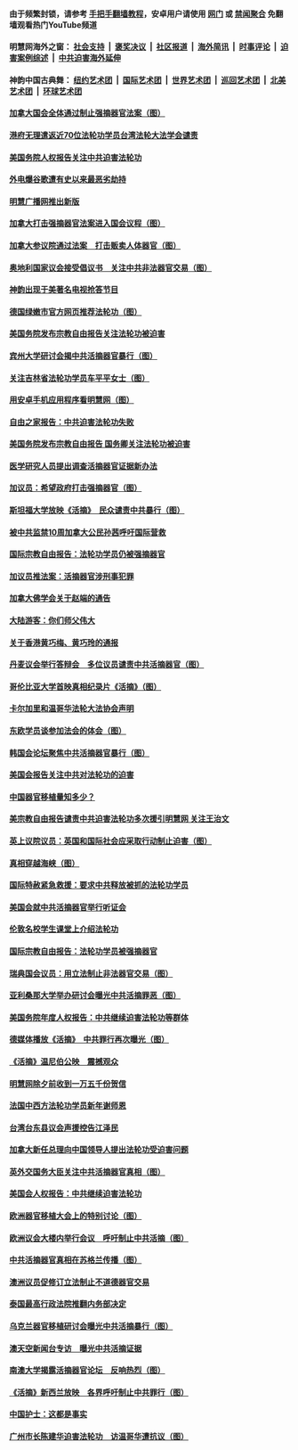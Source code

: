 #### 由于频繁封锁，请参考 [手把手翻墙教程](https://github.com/gfw-breaker/guides/wiki/)，安卓用户请使用 [网门](https://github.com/gfw-breaker/bn-android/blob/master/ogate.md?t=05261837?t=05261539) 或 [禁闻聚合](https://github.com/gfw-breaker/bn-android) 免翻墙观看热门YouTube频道 

#### 明慧网海外之窗：&nbsp;[社会支持](140.md?t=05261837?t=05261539) &nbsp;|&nbsp; [褒奖决议](282.md?t=05261837?t=05261539) &nbsp;|&nbsp; [社区报道](91.md?t=05261837?t=05261539) &nbsp;|&nbsp; [海外简讯](245.md?t=05261837?t=05261539) &nbsp;|&nbsp; [时事评论](251.md?t=05261837?t=05261539) &nbsp;|&nbsp; [迫害案例综述](328.md?t=05261837?t=05261539) &nbsp;|&nbsp; [中共迫害海外延伸](236.md?t=05261837?t=05261539) 

#### 神韵中国古典舞：&nbsp;[纽约艺术团](nf4778.md?t=05261837?t=05261539) &nbsp;|&nbsp; [国际艺术团](nf4780.md?t=05261837?t=05261539) &nbsp;|&nbsp; [世界艺术团](nf5951.md?t=05261837?t=05261539) &nbsp;|&nbsp; [巡回艺术团](nf4779.md?t=05261837?t=05261539) &nbsp;|&nbsp; [北美艺术团](nf1148019.md?t=05261837?t=05261539) &nbsp;|&nbsp; [环球艺术团](nf1299941.md?t=05261837?t=05261539)  

#### [加拿大国会全体通过制止强摘器官法案（图）](../pages/245/385804.md?t=05261837?t=05261539) 

#### [港府无理遣返近70位法轮功学员台湾法轮大法学会谴责](../pages/245/385663.md?t=05261837?t=05261539) 

#### [美国务院人权报告关注中共迫害法轮功](../pages/245/383923.md?t=05261837?t=05261539) 

#### [外电爆谷歌遭有史以来最恶劣劫持](../pages/245/377269.md?t=05261837?t=05261539) 

#### [明慧广播网推出新版](../pages/245/377179.md?t=05261837?t=05261539) 

#### [加拿大打击强摘器官法案进入国会议程（图）](../pages/245/376558.md?t=05261837?t=05261539) 

#### [加拿大参议院通过法案　打击贩卖人体器官（图）](../pages/245/376340.md?t=05261837?t=05261539) 

#### [奥地利国家议会接受倡议书　关注中共非法器官交易（图）](../pages/245/374450.md?t=05261837?t=05261539) 

#### [神韵出现于美著名电视抢答节目](../pages/245/373890.md?t=05261837?t=05261539) 

#### [德国绿嫩市官方网页推荐法轮功（图）](../pages/245/373870.md?t=05261837?t=05261539) 

#### [美国务院发布宗教自由报告关注法轮功被迫害](../pages/245/368219.md?t=05261837?t=05261539) 

#### [宾州大学研讨会揭中共活摘器官暴行（图）](../pages/245/364359.md?t=05261837?t=05261539) 

#### [关注吉林省法轮功学员车平平女士（图）](../pages/245/361778.md?t=05261837?t=05261539) 

#### [用安卓手机应用程序看明慧网（图）](../pages/245/353679.md?t=05261837?t=05261539) 

#### [自由之家报告：中共迫害法轮功失败](../pages/245/352914.md?t=05261837?t=05261539) 

#### [美国务院发布宗教自由报告 国务卿关注法轮功被迫害](../pages/245/352581.md?t=05261837?t=05261539) 

#### [医学研究人员提出调查活摘器官证据新办法](../pages/245/349164.md?t=05261837?t=05261539) 

#### [加议员：希望政府打击强摘器官（图）](../pages/245/348742.md?t=05261837?t=05261539) 

#### [斯坦福大学放映《活摘》　民众谴责中共暴行（图）](../pages/245/348695.md?t=05261837?t=05261539) 

#### [被中共监禁10周加拿大公民孙茜呼吁国际营救](../pages/245/346830.md?t=05261837?t=05261539) 

#### [国际宗教自由报告：法轮功学员仍被强摘器官](../pages/245/346264.md?t=05261837?t=05261539) 

#### [加议员推法案：活摘器官涉刑事犯罪](../pages/245/345691.md?t=05261837?t=05261539) 

#### [加拿大佛学会关于赵端的通告](../pages/245/344995.md?t=05261837?t=05261539) 

#### [大陆游客：你们师父伟大](../pages/245/345076.md?t=05261837?t=05261539) 

#### [关于香港黄巧梅、黄巧玲的通报](../pages/245/344013.md?t=05261837?t=05261539) 

#### [丹麦议会举行答辩会　多位议员谴责中共活摘器官（图）](../pages/245/338901.md?t=05261837?t=05261539) 

#### [哥伦比亚大学首映真相纪录片《活摘》（图）](../pages/245/338573.md?t=05261837?t=05261539) 

#### [卡尔加里和温哥华法轮大法协会声明](../pages/245/337877.md?t=05261837?t=05261539) 

#### [东欧学员谈参加法会的体会（图）](../pages/245/337572.md?t=05261837?t=05261539) 

#### [韩国会论坛聚焦中共活摘器官暴行（图）](../pages/245/336378.md?t=05261837?t=05261539) 

#### [美国会报告关注中共对法轮功的迫害](../pages/245/336037.md?t=05261837?t=05261539) 

#### [中国器官移植量知多少？](../pages/245/335230.md?t=05261837?t=05261539) 

#### [美宗教自由报告谴责中共迫害法轮功多次援引明慧网 关注王治文](../pages/245/332811.md?t=05261837?t=05261539) 

#### [英上议院议员：英国和国际社会应采取行动制止迫害（图）](../pages/245/331105.md?t=05261837?t=05261539) 

#### [真相穿越海峡（图）](../pages/245/330941.md?t=05261837?t=05261539) 

#### [国际特赦紧急救援：要求中共释放被抓的法轮功学员](../pages/245/330548.md?t=05261837?t=05261539) 

#### [美国会就中共活摘器官举行听证会](../pages/245/330507.md?t=05261837?t=05261539) 

#### [伦敦名校学生课堂上介绍法轮功](../pages/245/329590.md?t=05261837?t=05261539) 

#### [国际宗教自由报告：法轮功学员被强摘器官](../pages/245/327469.md?t=05261837?t=05261539) 

#### [瑞典国会议员：用立法制止非法器官交易（图）](../pages/245/327391.md?t=05261837?t=05261539) 

#### [亚利桑那大学举办研讨会曝光中共活摘罪恶（图）](../pages/245/326761.md?t=05261837?t=05261539) 

#### [美国务院年度人权报告：中共继续迫害法轮功等群体](../pages/245/326697.md?t=05261837?t=05261539) 

#### [德媒体播放《活摘》　中共罪行再次曝光（图）](../pages/245/324655.md?t=05261837?t=05261539) 

#### [《活摘》温尼伯公映　震撼观众](../pages/245/324614.md?t=05261837?t=05261539) 

#### [明慧网除夕前收到一万五千份贺信](../pages/245/323546.md?t=05261837?t=05261539) 

#### [法国中西方法轮功学员新年谢师恩](../pages/245/323447.md?t=05261837?t=05261539) 

#### [台湾台东县议会声援控告江泽民](../pages/245/322922.md?t=05261837?t=05261539) 

#### [加拿大新任总理向中国领导人提出法轮功受迫害问题](../pages/245/320263.md?t=05261837?t=05261539) 

#### [英外交国务大臣关注中共活摘器官真相（图）](../pages/245/319533.md?t=05261837?t=05261539) 

#### [美国会人权报告：中共继续迫害法轮功](../pages/245/317412.md?t=05261837?t=05261539) 

#### [欧洲器官移植大会上的特别讨论（图）](../pages/245/316126.md?t=05261837?t=05261539) 

#### [欧洲议会大楼内举行会议　呼吁制止中共活摘（图）](../pages/245/316013.md?t=05261837?t=05261539) 

#### [中共活摘器官真相在苏格兰传播（图）](../pages/245/315254.md?t=05261837?t=05261539) 

#### [澳洲议员促修订立法制止不道德器官交易](../pages/245/314162.md?t=05261837?t=05261539) 

#### [泰国最高行政法院推翻内务部决定](../pages/245/313724.md?t=05261837?t=05261539) 

#### [乌克兰器官移植研讨会曝光中共活摘暴行（图）](../pages/245/312675.md?t=05261837?t=05261539) 

#### [澳天空新闻台专访　曝光中共活摘证据](../pages/245/312331.md?t=05261837?t=05261539) 

#### [南澳大学揭露活摘器官论坛　反响热烈（图）](../pages/245/311913.md?t=05261837?t=05261539) 

#### [《活摘》新西兰放映　各界呼吁制止中共罪行（图）](../pages/245/311871.md?t=05261837?t=05261539) 

#### [中国护士：这都是事实](../pages/245/311692.md?t=05261837?t=05261539) 

#### [广州市长陈建华迫害法轮功　访温哥华遭抗议（图）](../pages/245/311028.md?t=05261837?t=05261539) 

